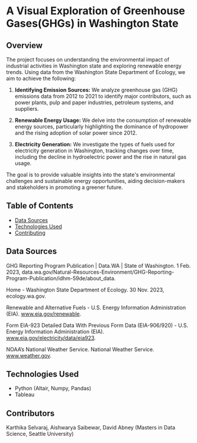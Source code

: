 # A Visual Exploration of Greenhouse Gases(GHGs) in Washington State

## Overview

The project focuses on understanding the environmental impact of industrial activities in Washington state and exploring renewable energy trends. Using data from the Washington State Department of Ecology, we aim to achieve the following:

1. **Identifying Emission Sources:** We analyze greenhouse gas (GHG) emissions data from 2012 to 2021 to identify major contributors, such as power plants, pulp and paper industries, petroleum systems, and suppliers.

2. **Renewable Energy Usage:** We delve into the consumption of renewable energy sources, particularly highlighting the dominance of hydropower and the rising adoption of solar power since 2012.

3. **Electricity Generation:** We investigate the types of fuels used for electricity generation in Washington, tracking changes over time, including the decline in hydroelectric power and the rise in natural gas usage.

The goal is to provide valuable insights into the state's environmental challenges and sustainable energy opportunities, aiding decision-makers and stakeholders in promoting a greener future.

## Table of Contents
- [Data Sources](#data-sources)
- [Technologies Used](#technologies-used)
- [Contributing](#contributing)

## Data Sources
GHG Reporting Program Publication | Data.WA | State of Washington. 1 Feb. 2023, data.wa.gov/Natural-Resources-Environment/GHG-Reporting-Program-Publication/idhm-59de/about_data. 

Home - Washington State Department of Ecology. 30 Nov. 2023, ecology.wa.gov. 

Renewable and Alternative Fuels - U.S. Energy Information Administration (EIA). www.eia.gov/renewable. 

Form EIA-923 Detailed Data With Previous Form Data (EIA-906/920) - U.S. Energy Information Administration (EIA). www.eia.gov/electricity/data/eia923. 

NOAA’s National Weather Service. National Weather Service. www.weather.gov. 

## Technologies Used
  - Python (Altair, Numpy, Pandas)
  - Tableau 

## Contributors

Karthika Selvaraj, Aishwarya Saibewar,  David Abney (Masters in Data Science, Seattle University)
